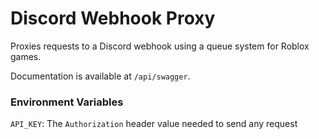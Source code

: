 # Discord Webhook Proxy
Proxies requests to a Discord webhook using a queue system for Roblox games.

Documentation is available at `/api/swagger`.

### Environment Variables
`API_KEY`: The `Authorization` header value needed to send any request